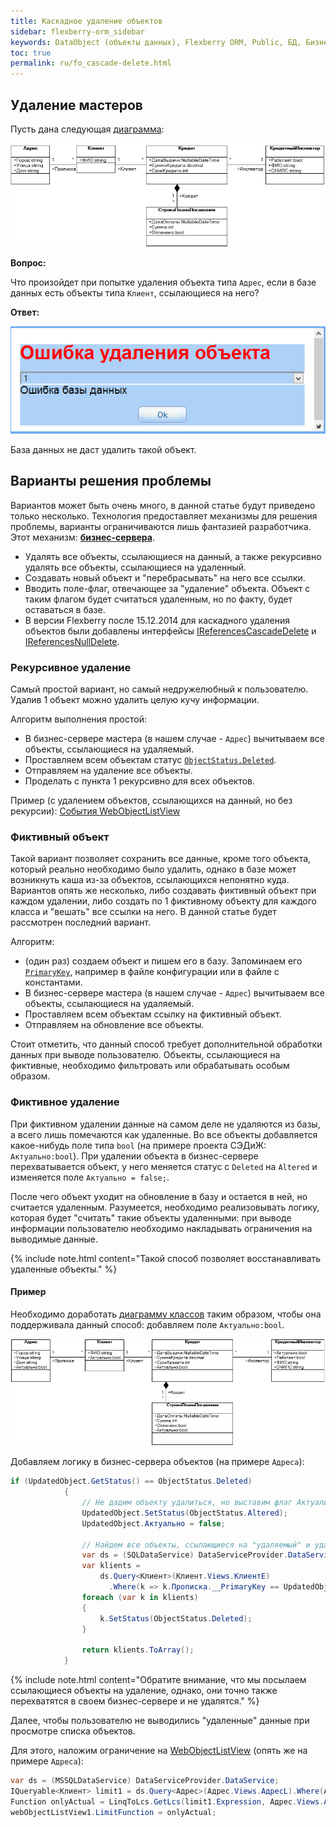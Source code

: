 ```yaml
---
title: Каскадное удаление объектов
sidebar: flexberry-orm_sidebar
keywords: DataObject (объекты данных), Flexberry ORM, Public, БД, Бизнес-серверы, Ограничения
toc: true
permalink: ru/fo_cascade-delete.html
---
```


## Удаление мастеров
Пусть дана следующая [диаграмма](fd_class-diagram.html):

![](/images/pages/products/flexberry-orm/cascade-delete/KreditDiagramm.png)

**Вопрос:**

Что произойдет при попытке удаления объекта типа `Адрес`, если в базе данных есть объекты типа `Клиент`, ссылающиеся на него?

**Ответ:**

![](/images/pages/products/flexberry-orm/cascade-delete/DeleteError.png)

База данных не даст удалить такой объект.

## Варианты решения проблемы

Вариантов может быть очень много, в данной статье будут приведено только несколько. Технология предоставляет механизмы для решения проблемы, варианты ограничиваются лишь фантазией разработчика. Этот механизм: **[бизнес-сервера](fo_business--servers--wrapper--business--facade.html)**.

* Удалять все объекты, ссылающиеся на данный, а также рекурсивно удалять все объекты, ссылающиеся на удаленный.
* Создавать новый объект и "перебрасывать" на него все ссылки.
* Вводить поле-флаг, отвечающее за "удаление" объекта. Объект с таким флагом будет считаться удаленным, но по факту, будет оставаться в базе.
* В версии Flexberry после 15.12.2014 для каскадного удаления объектов были добавлены интерфейсы [IReferencesCascadeDelete](fo_i-references-cascade-delete.html) и [IReferencesNullDelete](i-references-null-delete.html).

### Рекурсивное удаление

Самый простой вариант, но самый недружелюбный к пользователю. Удалив 1 объект можно удалить целую кучу информации.

Алгоритм выполнения простой:

* В бизнес-сервере мастера (в нашем случае - `Адрес`) вычитываем все объекты, ссылающиеся на удаляемый.
* Проставляем всем объектам статус [`ObjectStatus.Deleted`](fo_object-status-and-loading-state.html).
* Отправляем на удаление все объекты.
* Проделать с пункта 1 рекурсивно для всех объектов.

Пример (с удалением объектов, ссылающихся на данный, но без рекурсии): [События WebObjectListView](fa_w-o-l-v-events.html)

### Фиктивный объект

Такой вариант позволяет сохранить все данные, кроме того объекта, который реально необходимо было удалить, однако в базе может возникнуть каша из-за объектов, ссылающихся непонятно куда. Вариантов опять же несколько, либо создавать фиктивный объект при каждом удалении, либо создать по 1 фиктивному объекту для каждого класса и "вешать" все ссылки на него. В данной статье будет рассмотрен последний вариант.

Алгоритм:

* (один раз) создаем объект и пишем его в базу. Запоминаем его [`PrimaryKey`](fo_primary-keys-objects.html), например в файле конфигурации или в файле с константами.
* В бизнес-сервере мастера (в нашем случае - `Адрес`) вычитываем все объекты, ссылающиеся на удаляемый.
* Проставляем всем объектам ссылку на фиктивный объект.
* Отправляем на обновление все объекты.

Стоит отметить, что данный способ требует дополнительной обработки данных при выводе пользователю. Объекты, ссылающиеся на фиктивные, необходимо фильтровать или обрабатывать особым образом.

### Фиктивное удаление

При фиктивном удалении данные на самом деле не удаляются из базы, а всего лишь помечаются как удаленные. Во все объекты добавляется какое-нибудь поле типа `bool` (на примере проекта СЭДиЖ: `Актуально:bool`). При удалении объекта в бизнес-сервере перехватывается объект, у него меняется статус с `Deleted` на `Altered` и изменяется поле `Актуально = false;`.

После чего объект уходит на обновление в базу и остается в ней, но считается удаленным. Разумеется, необходимо реализовывать логику, которая будет "считать" такие объекты удаленными: при выводе информации пользователю необходимо накладывать ограничения на выводимые данные.

{% include note.html content="Такой способ позволяет восстанавливать удаленные объекты." %}

#### Пример

Необходимо доработать [диаграмму классов](fd_class-diagram.html) таким образом, чтобы она поддерживала данный способ: добавляем поле `Актуально:bool`.

![](/images/pages/products/flexberry-orm/cascade-delete/KreditDiagrammAktualno.png)

Добавляем логику в бизнес-сервера объектов (на примере `Адреса`):

```csharp
if (UpdatedObject.GetStatus() == ObjectStatus.Deleted)
            {
                // Не дадим объекту удалиться, но выставим флаг Актуальности
                UpdatedObject.SetStatus(ObjectStatus.Altered);
                UpdatedObject.Актуально = false;

                // Найдем все объекты, ссылающиеся на "удаляемый" и удалим их.
                var ds = (SQLDataService) DataServiceProvider.DataService;
                var klients =
                    ds.Query<Клиент>(Клиент.Views.КлиентE)
                      .Where(k => k.Прописка.__PrimaryKey == UpdatedObject.__PrimaryKey);
                foreach (var k in klients)
                {
                    k.SetStatus(ObjectStatus.Deleted);
                }

                return klients.ToArray();
            }
```

{% include note.html content="Обратите внимание, что мы посылаем ссылающиеся объекты на удаление, однако, они точно также перехватятся в своем бизнес-сервере и не удалятся." %}

Далее, чтобы пользователю не выводились "удаленные" данные при просмотре списка объектов.

Для этого, наложим ограничение на [WebObjectListView](fa_web-object-list-view.html) (опять же на примере `Адреса`):

```csharp
var ds = (MSSQLDataService) DataServiceProvider.DataService;
IQueryable<Клиент> limit1 = ds.Query<Адрес>(Адрес.Views.АдресL).Where(Address => Address.Актуально);
Function onlyActual = LinqToLcs.GetLcs(limit1.Expression, Адрес.Views.АдресL).LimitFunction;
webObjectListView1.LimitFunction = onlyActual;
```

